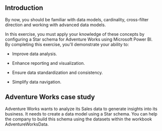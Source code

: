 ## Introduction
By now, you should be familiar with data models, cardinality, cross-filter direction and working with advanced data models.

In this exercise, you must apply your knowledge of these concepts by configuring a Star schema for Adventure Works using Microsoft Power BI. By completing this exercise, you'll demonstrate your ability to:

- Improve data analysis.

- Enhance reporting and visualization.

- Ensure data standardization and consistency.

- Simplify data navigation.

## Adventure Works case study
Adventure Works wants to analyze its Sales data to generate insights into its business. It needs to create a data model using a Star schema. You can help the company to build this schema using the datasets within the workbook AdventureWorksData.
